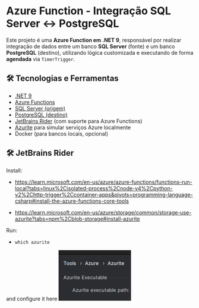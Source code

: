 # Azure Function - Integração SQL Server ↔ PostgreSQL

Este projeto é uma **Azure Function em .NET 9**, responsável por realizar integração de dados entre um banco **SQL Server** (fonte) e um banco **PostgreSQL** (destino), utilizando lógica customizada e executando de forma **agendada** via `TimerTrigger`.

## 🛠️ Tecnologias e Ferramentas

- [.NET 9](https://dotnet.microsoft.com)
- [Azure Functions](https://learn.microsoft.com/azure/azure-functions/)
- [SQL Server (origem)](https://www.microsoft.com/sql-server/)
- [PostgreSQL (destino)](https://www.postgresql.org/)
- [JetBrains Rider](https://www.jetbrains.com/rider/) (com suporte para Azure Functions)
- [Azurite](https://learn.microsoft.com/en-us/azure/storage/common/storage-use-azurite) para simular serviços Azure localmente
- Docker (para bancos locais, opcional)

## 🛠️ JetBrains Rider

Install:
- https://learn.microsoft.com/en-us/azure/azure-functions/functions-run-local?tabs=linux%2Cisolated-process%2Cnode-v4%2Cpython-v2%2Chttp-trigger%2Ccontainer-apps&pivots=programming-language-csharp#install-the-azure-functions-core-tools

- https://learn.microsoft.com/en-us/azure/storage/common/storage-use-azurite?tabs=npm%2Cblob-storage#install-azurite

Run:
- `which azurite`

and configure it here
![alt text](rider-azurite-config.png)